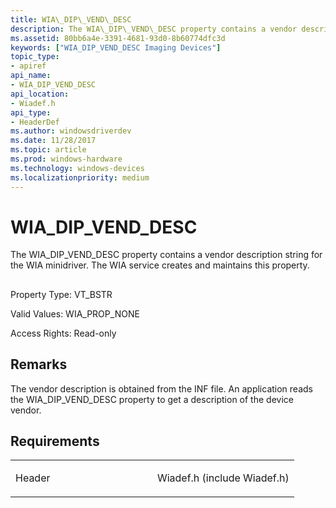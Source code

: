 ```yaml
---
title: WIA\_DIP\_VEND\_DESC
description: The WIA\_DIP\_VEND\_DESC property contains a vendor description string for the WIA minidriver. The WIA service creates and maintains this property.
ms.assetid: 80bb6a4e-3391-4681-93d0-8b60774dfc3d
keywords: ["WIA_DIP_VEND_DESC Imaging Devices"]
topic_type:
- apiref
api_name:
- WIA_DIP_VEND_DESC
api_location:
- Wiadef.h
api_type:
- HeaderDef
ms.author: windowsdriverdev
ms.date: 11/28/2017
ms.topic: article
ms.prod: windows-hardware
ms.technology: windows-devices
ms.localizationpriority: medium
---
```


# WIA\_DIP\_VEND\_DESC


The WIA\_DIP\_VEND\_DESC property contains a vendor description string for the WIA minidriver. The WIA service creates and maintains this property.

## <span id="ddk_wia_dip_vend_desc_si"></span><span id="DDK_WIA_DIP_VEND_DESC_SI"></span>


Property Type: VT\_BSTR

Valid Values: WIA\_PROP\_NONE

Access Rights: Read-only

Remarks
-------

The vendor description is obtained from the INF file. An application reads the WIA\_DIP\_VEND\_DESC property to get a description of the device vendor.

Requirements
------------

<table>
<colgroup>
<col width="50%" />
<col width="50%" />
</colgroup>
<tbody>
<tr class="odd">
<td><p>Header</p></td>
<td>Wiadef.h (include Wiadef.h)</td>
</tr>
</tbody>
</table>

 

 





